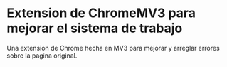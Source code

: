 # Extension de ChromeMV3 para mejorar el sistema de trabajo

Una extension de Chrome hecha en MV3 para mejorar y arreglar errores sobre la pagina original.
